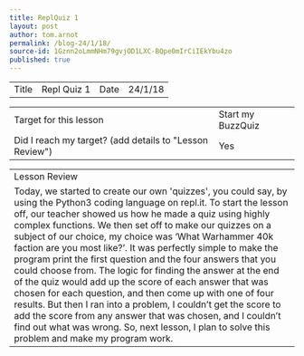 ```yaml
---
title: ReplQuiz 1
layout: post
author: tom.arnot
permalink: /blog-24/1/18/
source-id: 1Gznn2oLmmNHm79gvjOD1LXC-BQpe0mIrCiIEkYbu4zo
published: true
---
```

<table>
  <tr>
    <td>Title</td>
    <td>Repl Quiz 1</td>
    <td>Date</td>
    <td>24/1/18</td>
  </tr>
</table>


<table>
  <tr>
    <td>Target for this lesson</td>
    <td>Start my BuzzQuiz</td>
  </tr>
  <tr>
    <td>Did I reach my target? 
(add details to "Lesson Review")</td>
    <td>Yes</td>
  </tr>
</table>


<table>
  <tr>
    <td>Lesson Review</td>
  </tr>
  <tr>
    <td>Today, we started to create our own 'quizzes', you could say, by using the Python3 coding language on repl.it. To start the lesson off, our teacher showed us how he made a quiz using highly complex functions. We then set off to make our quizzes on a subject of our choice, my choice was ‘What Warhammer 40k faction are you most like?’. It was perfectly simple to make the program print the first question and the four answers that you could choose from. The logic for finding the answer at the end of the quiz would add up the score of each answer that was chosen for each question, and then come up with one of four results. But then I ran into a problem, I couldn’t get the score to add the score from any answer that was chosen, and I couldn’t find out what was wrong. So, next lesson, I plan to solve this problem and make my program work.</td>
  </tr>
</table>


